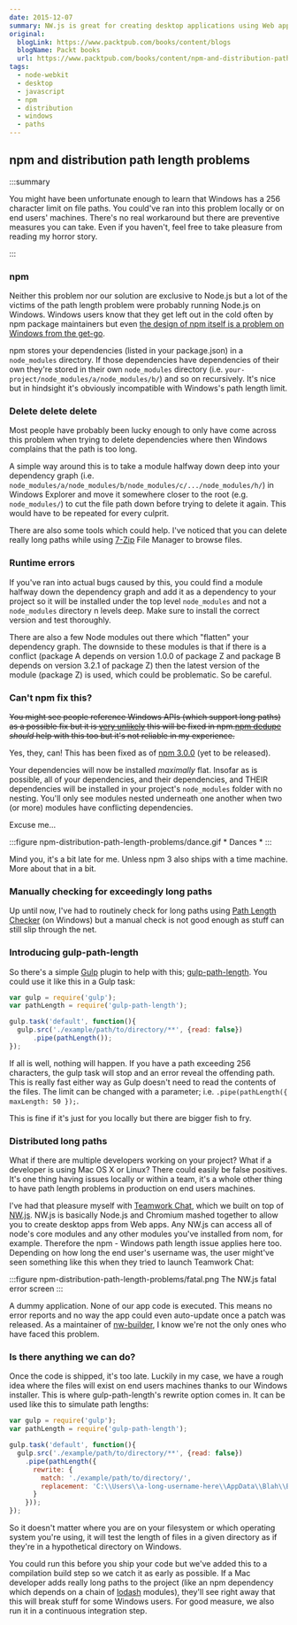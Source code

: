 ```yaml
---
date: 2015-12-07
summary: NW.js is great for creating desktop applications using Web app technologies. If you're not familiar with NW.js, I'd advise you to read an introductory article like Creating Your First Desktop App With HTML, JS and Node-WebKit to get a good base first. This is a slightly more advanced article intended for anyone interested into distributing their NW.js app to Windows users.
original:
  blogLink: https://www.packtpub.com/books/content/blogs
  blogName: Packt books
  url: https://www.packtpub.com/books/content/npm-and-distribution-path-length-problems
tags:
  - node-webkit
  - desktop
  - javascript
  - npm
  - distribution
  - windows
  - paths
---
```


## npm and distribution path length problems

:::summary

You might have been unfortunate enough to learn that Windows has a 256 character limit on file paths. You could've ran into this problem locally or on end users' machines. There's no real workaround but there are preventive measures you can take. Even if you haven't, feel free to take pleasure from reading my horror story.

:::

### npm

Neither this problem nor our solution are exclusive to Node.js but a lot of the victims of the path length problem were probably running Node.js on Windows. Windows users know that they get left out in the cold often by npm package maintainers but even [the design of npm itself is a problem on Windows from the get-go](https://github.com/joyent/node/issues/6960#issuecomment-46704998).

npm stores your dependencies (listed in your package.json) in a `node_modules` directory. If those dependencies have dependencies of their own they're stored in their own `node_modules` directory (i.e. `your-project/node_modules/a/node_modules/b/`) and so on recursively. It's nice but in hindsight it's obviously incompatible with Windows's path length limit.

### Delete delete delete

Most people have probably been lucky enough to only have come across this problem when trying to delete dependencies where then Windows complains that the path is too long.

A simple way around this is to take a module halfway down deep into your dependency graph (i.e. `node_modules/a/node_modules/b/node_modules/c/.../node_modules/h/`) in Windows Explorer and move it somewhere closer to the root (e.g. `node_modules/`) to cut the file path down before trying to delete it again. This would have to be repeated for every culprit.

There are also some tools which could help. I've noticed that you can delete really long paths while using [7-Zip](http://www.7-zip.org/) File Manager to browse files.

### Runtime errors

If you've ran into actual bugs caused by this, you could find a module halfway down the dependency graph and add it as a dependency to your project so it will be installed under the top level `node_modules` and not a `node_modules` directory n levels deep. Make sure to install the correct version and test thoroughly.

There are also a few Node modules out there which "flatten" your dependency graph. The downside to these modules is that if there is a conflict (package A depends on version 1.0.0 of package Z and package B depends on version 3.2.1 of package Z) then the latest version of the module (package Z) is used, which could be problematic. So be careful.

### Can't npm fix this?

~~You might see people reference Windows APIs (which support long paths) as a possible fix but it is [very unlikely](https://github.com/joyent/node/issues/6960#issuecomment-46704998) <span style="text-decoration: line-through;">this will be fixed in npm.[npm dedupe](https://docs.npmjs.com/cli/dedupe) _should_ help with this too but it's not reliable in my experience.~~

Yes, they, can! This has been fixed as of [npm 3.0.0](https://github.com/npm/npm/releases/tag/v3.0.0) (yet to be released).

Your dependencies will now be installed _maximally_ flat. Insofar as is possible, all of your dependencies, and their dependencies, and THEIR dependencies will be installed in your project's `node_modules` folder with no nesting. You'll only see modules nested underneath one another when two (or more) modules have conflicting dependencies.

Excuse me...

:::figure npm-distribution-path-length-problems/dance.gif \* Dances \*
:::

Mind you, it's a bit late for me. Unless npm 3 also ships with a time machine. More about that in a bit.

### Manually checking for exceedingly long paths

Up until now, I've had to routinely check for long paths using [Path Length Checker](https://pathlengthchecker.codeplex.com/) (on Windows) but a manual check is not good enough as stuff can still slip through the net.

### Introducing gulp-path-length

So there's a simple [Gulp](http://gulpjs.com) plugin to help with this; [gulp-path-length](https://github.com/Teamwork/gulp-path-length). You could use it like this in a Gulp task:

```javascript
var gulp = require('gulp');
var pathLength = require('gulp-path-length');

gulp.task('default', function(){
  gulp.src('./example/path/to/directory/**', {read: false})
      .pipe(pathLength());
});
```

If all is well, nothing will happen. If you have a path exceeding 256 characters, the gulp task will stop and an error reveal the offending path. This is really fast either way as Gulp doesn't need to read the contents of the files. The limit can be changed with a parameter; i.e. `.pipe(pathLength({ maxLength: 50 });`.

This is fine if it's just for you locally but there are bigger fish to fry.

### Distributed long paths

What if there are multiple developers working on your project? What if a developer is using Mac OS X or Linux? There could easily be false positives. It's one thing having issues locally or within a team, it's a whole other thing to have path length problems in production on end users machines.

I've had that pleasure myself with [Teamwork Chat](https://www.teamwork.com/chat), which we built on top of [NW.js](https://github.com/nwjs/nw.js). NW.js is basically Node.js and Chromium mashed together to allow you to create desktop apps from Web apps. Any NW.js can access all of node's core modules and any other modules you've installed from nom, for example. Therefore the npm - Windows path length issue applies here too. Depending on how long the end user's username was, the user might've seen something like this when they tried to launch Teamwork Chat:

:::figure npm-distribution-path-length-problems/fatal.png The NW.js fatal error screen
:::

A dummy application. None of our app code is executed. This means no error reports and no way the app could even auto-update once a patch was released. As a maintainer of [nw-builder](https://github.com/nwjs/nw-builder), I know we're not the only ones who have faced this problem.

### Is there anything we can do?

Once the code is shipped, it's too late. Luckily in my case, we have a rough idea where the files will exist on end users machines thanks to our Windows installer. This is where gulp-path-length's rewrite option comes in. It can be used like this to simulate path lengths:

```javascript
var gulp = require('gulp');
var pathLength = require('gulp-path-length');

gulp.task('default', function(){
  gulp.src('./example/path/to/directory/**', {read: false})
    .pipe(pathLength({
      rewrite: {
        match: './example/path/to/directory/',
        replacement: 'C:\\Users\\a-long-username-here\\AppData\\Blah\\Blah\\Blah'
      }
    }));
});
```

So it doesn't matter where you are on your filesystem or which operating system you're using, it will test the length of files in a given directory as if they're in a hypothetical directory on Windows.

You could run this before you ship your code but we've added this to a compilation build step so we catch it as early as possible. If a Mac developer adds really long paths to the project (like an npm dependency which depends on a chain of [lodash](https://lodash.com/) modules), they'll see right away that this will break stuff for some Windows users. For good measure, we also run it in a continuous integration step.
